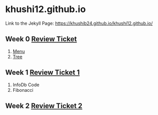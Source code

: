 # khushi12.github.io
Link to the Jekyll Page: https://khushib24.github.io/khushi12.github.io/

## Week 0 [Review Ticket](https://github.com/KhushiB24/khushi12.github.io/issues/1#issue-1170595656)
1. [Menu](https://replit.com/@KhushiBagri/Python-Menu#main.py)
2. [Tree](https://replit.com/@KhushiBagri/Khushis-TT0#main.py)

## Week 1 [Review Ticket 1](https://github.com/KhushiB24/khushi12.github.io/issues/2)
1. InfoDb Code 
2. Fibonacci

## Week 2 [Review Ticket 2](https://github.com/KhushiB24/khushi12.github.io/issues/3)


